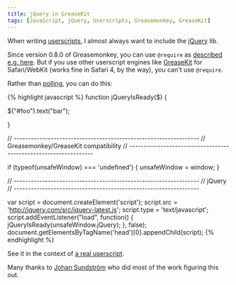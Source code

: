 ```yaml
---
title: jQuery in GreaseKit
tags: [JavaScript, jQuery, Userscripts, Greasemonkey, GreaseKit]
---
```


When writing [userscripts](http://en.wikipedia.org/wiki/Greasemonkey), I almost always want to include the [jQuery](http://jquery.com/) lib.

Since version 0.8.0 of Greasemonkey, you can use `@require` as [described e.g. here](http://www.keyvan.net/2008/10/greasemonkey-jquery/). But if you use other userscript engines like [GreaseKit](http://8-p.info/greasekit/) for Safari/WebKit (works fine in Safari 4, by the way), you can't use `@require`.

Rather than [polling](http://joanpiedra.com/jquery/greasemonkey/), you can do this:

{% highlight javascript %}
function jQueryIsReady($) {
  
  $("#foo").text("bar");
  
}


// -----------------------------------------------------------------
// Greasemonkey/GreaseKit compatibility
// -----------------------------------------------------------------

if (typeof(unsafeWindow) === 'undefined') {
 unsafeWindow = window;
}

// -----------------------------------------------------------------
// jQuery
// -----------------------------------------------------------------

var script = document.createElement('script');
script.src = 'http://jquery.com/src/jquery-latest.js';
script.type = 'text/javascript';
script.addEventListener("load", function() {
  jQueryIsReady(unsafeWindow.jQuery);
}, false);
document.getElementsByTagName('head')[0].appendChild(script);
{% endhighlight %}

See it in the context of [a real userscript](http://userscripts.org/scripts/review/4169).

Many thanks to [Johan Sundström](http://ecmanaut.blogspot.com/) who did most of the work figuring this out.
